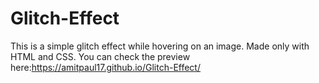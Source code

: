 # Glitch-Effect
This is a simple glitch effect while hovering on an image.
Made only with HTML and CSS.
You can check the preview here:https://amitpaul17.github.io/Glitch-Effect/
